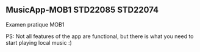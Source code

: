 ## MusicApp-MOB1 STD22085 STD22074
Examen pratique MOB1









PS: Not all features of the app are functional, but there is what you need to start playing local music :)
